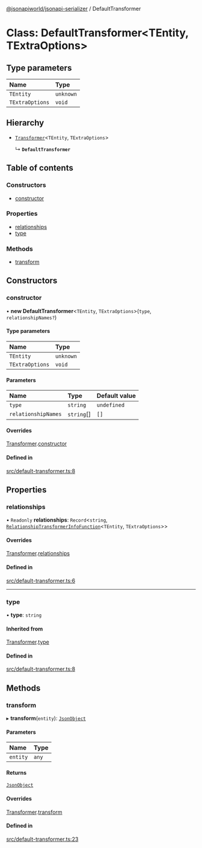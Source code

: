 [@jsonapiworld/jsonapi-serializer](../README.md) / DefaultTransformer

# Class: DefaultTransformer<TEntity, TExtraOptions\>

## Type parameters

| Name | Type |
| :------ | :------ |
| `TEntity` | `unknown` |
| `TExtraOptions` | `void` |

## Hierarchy

- [`Transformer`](Transformer.md)<`TEntity`, `TExtraOptions`\>

  ↳ **`DefaultTransformer`**

## Table of contents

### Constructors

- [constructor](DefaultTransformer.md#constructor)

### Properties

- [relationships](DefaultTransformer.md#relationships)
- [type](DefaultTransformer.md#type)

### Methods

- [transform](DefaultTransformer.md#transform)

## Constructors

### constructor

• **new DefaultTransformer**<`TEntity`, `TExtraOptions`\>(`type`, `relationshipNames?`)

#### Type parameters

| Name | Type |
| :------ | :------ |
| `TEntity` | `unknown` |
| `TExtraOptions` | `void` |

#### Parameters

| Name | Type | Default value |
| :------ | :------ | :------ |
| `type` | `string` | `undefined` |
| `relationshipNames` | `string`[] | `[]` |

#### Overrides

[Transformer](Transformer.md).[constructor](Transformer.md#constructor)

#### Defined in

[src/default-transformer.ts:8](https://github.com/jsonapiworld/jsonapi-serializer/blob/f088bf1/src/default-transformer.ts#L8)

## Properties

### relationships

• `Readonly` **relationships**: `Record`<`string`, [`RelationshipTransformerInfoFunction`](../README.md#relationshiptransformerinfofunction)<`TEntity`, `TExtraOptions`\>\>

#### Overrides

[Transformer](Transformer.md).[relationships](Transformer.md#relationships)

#### Defined in

[src/default-transformer.ts:6](https://github.com/jsonapiworld/jsonapi-serializer/blob/f088bf1/src/default-transformer.ts#L6)

___

### type

• **type**: `string`

#### Inherited from

[Transformer](Transformer.md).[type](Transformer.md#type)

#### Defined in

[src/default-transformer.ts:8](https://github.com/jsonapiworld/jsonapi-serializer/blob/f088bf1/src/default-transformer.ts#L8)

## Methods

### transform

▸ **transform**(`entity`): [`JsonObject`](../README.md#jsonobject)

#### Parameters

| Name | Type |
| :------ | :------ |
| `entity` | `any` |

#### Returns

[`JsonObject`](../README.md#jsonobject)

#### Overrides

[Transformer](Transformer.md).[transform](Transformer.md#transform)

#### Defined in

[src/default-transformer.ts:23](https://github.com/jsonapiworld/jsonapi-serializer/blob/f088bf1/src/default-transformer.ts#L23)
